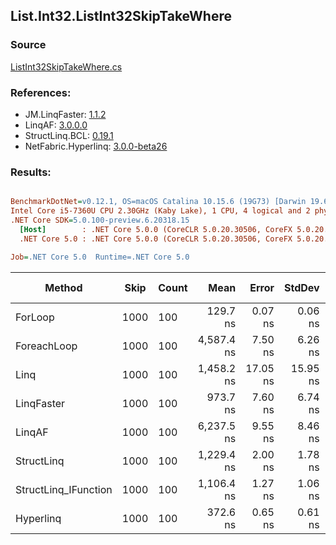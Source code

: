 ﻿## List.Int32.ListInt32SkipTakeWhere

### Source
[ListInt32SkipTakeWhere.cs](../LinqBenchmarks/List/Int32/ListInt32SkipTakeWhere.cs)

### References:
- JM.LinqFaster: [1.1.2](https://www.nuget.org/packages/JM.LinqFaster/1.1.2)
- LinqAF: [3.0.0.0](https://www.nuget.org/packages/LinqAF/3.0.0.0)
- StructLinq.BCL: [0.19.1](https://www.nuget.org/packages/StructLinq.BCL/0.19.1)
- NetFabric.Hyperlinq: [3.0.0-beta26](https://www.nuget.org/packages/NetFabric.Hyperlinq/3.0.0-beta26)

### Results:
``` ini

BenchmarkDotNet=v0.12.1, OS=macOS Catalina 10.15.6 (19G73) [Darwin 19.6.0]
Intel Core i5-7360U CPU 2.30GHz (Kaby Lake), 1 CPU, 4 logical and 2 physical cores
.NET Core SDK=5.0.100-preview.6.20318.15
  [Host]        : .NET Core 5.0.0 (CoreCLR 5.0.20.30506, CoreFX 5.0.20.30506), X64 RyuJIT
  .NET Core 5.0 : .NET Core 5.0.0 (CoreCLR 5.0.20.30506, CoreFX 5.0.20.30506), X64 RyuJIT

Job=.NET Core 5.0  Runtime=.NET Core 5.0  

```
|               Method | Skip | Count |       Mean |    Error |   StdDev | Ratio | RatioSD |  Gen 0 | Gen 1 | Gen 2 | Allocated |
|--------------------- |----- |------ |-----------:|---------:|---------:|------:|--------:|-------:|------:|------:|----------:|
|              ForLoop | 1000 |   100 |   129.7 ns |  0.07 ns |  0.06 ns |  1.00 |    0.00 |      - |     - |     - |         - |
|          ForeachLoop | 1000 |   100 | 4,587.4 ns |  7.50 ns |  6.26 ns | 35.37 |    0.05 | 0.0153 |     - |     - |      40 B |
|                 Linq | 1000 |   100 | 1,458.2 ns | 17.05 ns | 15.95 ns | 11.25 |    0.12 | 0.0725 |     - |     - |     152 B |
|           LinqFaster | 1000 |   100 |   973.7 ns |  7.60 ns |  6.74 ns |  7.51 |    0.05 | 0.7458 |     - |     - |    1560 B |
|               LinqAF | 1000 |   100 | 6,237.5 ns |  9.55 ns |  8.46 ns | 48.09 |    0.06 |      - |     - |     - |         - |
|           StructLinq | 1000 |   100 | 1,229.4 ns |  2.00 ns |  1.78 ns |  9.48 |    0.02 | 0.0458 |     - |     - |      96 B |
| StructLinq_IFunction | 1000 |   100 | 1,106.4 ns |  1.27 ns |  1.06 ns |  8.53 |    0.01 | 0.0458 |     - |     - |      96 B |
|            Hyperlinq | 1000 |   100 |   372.6 ns |  0.65 ns |  0.61 ns |  2.87 |    0.01 |      - |     - |     - |         - |
